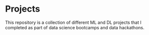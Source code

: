 # Projects
This repository is a collection of different ML and DL projects that I completed as part of data science bootcamps and data hackathons.
